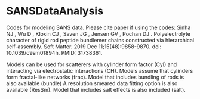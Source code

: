 # SANSDataAnalysis
Codes for modeling SANS data.
Please cite paper if using the codes: 
Sinha NJ , Wu D , Kloxin CJ , Saven JG , Jensen GV , Pochan DJ . Polyelectrolyte character of rigid rod peptide bundlemer chains constructed via hierarchical self-assembly. Soft Matter. 2019 Dec 11;15(48):9858-9870. doi: 10.1039/c9sm01894h. PMID: 31738361.

Models can be used for scatterers with cylinder form factor (Cyl) and interacting via electrostatic interactions (CH).
Models assume that cylinders form fractal-like networks (frac).
Model that includes bundling of rods is also available (bundle)
A resolution smeared data fitting option is also available (ResSm).
Model that includes salt effects is also included (salt).

